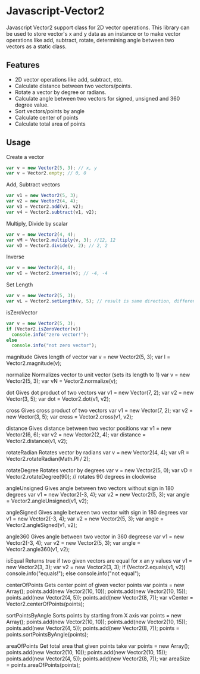 # Javascript-Vector2

Javascript Vector2 support class for 2D vector operations. This library can be used to store vector's x and y data as an instance or to make vector operations like add, subtract, rotate, determining angle between two vectors as a static class.

Features
--------
* 2D vector operations like add, subtract, etc.
* Calculate distance between two vectors/points.
* Rotate a vector by degree or radians.
* Calculate angle between two vectors for signed, unsigned and 360 degree value.
* Sort vectors/points by angle
* Calculate center of points
* Calculate total area of points

Usage
-----

Create a vector
```javascript
var v = new Vector2(5, 3); // x, y
var v = Vector2.empty; // 0, 0
```
Add, Subtract vectors
```javascript
var v1 = new Vector2(5, 3);
var v2 = new Vector2(4, 4);
var v3 = Vector2.add(v1, v2);
var v4 = Vector2.subtract(v1, v2);
```
Multiply, Divide by scalar
```javascript
var v = new Vector2(4, 4);
var vM = Vector2.multiply(v, 3); //12, 12
var vD = Vector2.divide(v, 2); // 2, 2
```
Inverse
```javascript
var v = new Vector2(4, 4);
var vI = Vector2.inverse(v); // -4, -4
```
Set Length
```javascript
var v = new Vector2(5, 3);
var vL = Vector2.setLength(v, 5); // result is same direction, different size
```
isZeroVector
```javascript
var v = new Vector2(5, 3);
if (Vector2.isZeroVector(v))
  console.info("zero vector!");
else
  console.info("not zero vector");
```

magnitude
Gives length of vector
var v = new Vector2(5, 3);
var l = Vector2.magnitude(v);

normalize
Normalizes vector to unit vector (sets its length to 1)
var v = new Vector2(5, 3);
var vN = Vector2.normalize(v);

dot
Gives dot product of two vectors
var v1 = new Vector(7, 2);
var v2 = new Vector(3, 5);
var dot = Vector2.dot(v1, v2);

cross
Gives cross product of two vectors
var v1 = new Vector(7, 2);
var v2 = new Vector(3, 5);
var cross = Vector2.cross(v1, v2);

distance
Gives distance between two vector positions
var v1 = new Vector2(6, 6);
var v2 = new Vector2(2, 4);
var distance = Vector2.distance(v1, v2);

rotateRadian
Rotates vector by radians
var v = new Vector2(4, 4);
var vR = Vector2.rotateRadian(Math.PI / 2);

rotateDegree
Rotates vector by degrees
var v = new Vector2(5, 0);
var vD = Vector2.rotateDegree(90); // rotates 90 degrees in clockwise

angleUnsigned
Gives angle between two vectors without sign in 180 degrees
var v1 = new Vector2(-3, 4);
var v2 = new Vector2(5, 3);
var angle = Vector2.angleUnsigned(v1, v2);

angleSigned
Gives angle between two vector with sign in 180 degrees
var v1 = new Vector2(-3, 4);
var v2 = new Vector2(5, 3);
var angle = Vector2.angleSigned(v1, v2);

angle360
Gives angle between two vector in 360 degreese
var v1 = new Vector2(-3, 4);
var v2 = new Vector2(5, 3);
var angle = Vector2.angle360(v1, v2);

isEqual
Returns true if two given vectors are equal for x an y values
var v1 = new Vector2(3, 3);
var v2 = new Vector2(3, 3);
if (Vector2.equals(v1, v2))
  console.info("equals!");
else
  console.info("not equal");

centerOfPoints
Gets center point of given vector points
var points = new Array();
points.add(new Vector2(10, 10));
points.add(new Vector2(10, 15));
points.add(new Vector2(4, 5));
points.add(new Vector2(8, 7));
var vCenter = Vector2.centerOfPoints(points);

sortPointsByAngle
Sorts points by starting from X axis
var points = new Array();
points.add(new Vector2(10, 10));
points.add(new Vector2(10, 15));
points.add(new Vector2(4, 5));
points.add(new Vector2(8, 7));
points = points.sortPointsByAngle(points);

areaOfPoints
Get total area that given points take
var points = new Array();
points.add(new Vector2(10, 10));
points.add(new Vector2(10, 15));
points.add(new Vector2(4, 5));
points.add(new Vector2(8, 7));
var areaSize = points.areaOfPoints(points);
